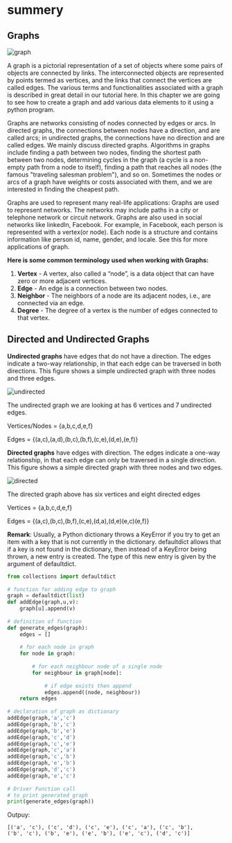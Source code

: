 # summery 

## Graphs
![graph](https://ucarecdn.com/827083d1-3afc-444e-a94a-a8c239b9a76c/)

A graph is a pictorial representation of a set of objects where some pairs of objects are connected by links. The interconnected objects are represented by points termed as vertices, and the links that connect the vertices are called edges. The various terms and functionalities associated with a graph is described in great detail in our tutorial here. In this chapter we are going to see how to create a graph and add various data elements to it using a python program. 

Graphs are networks consisting of nodes connected by edges or arcs. In directed graphs, the connections between nodes have a direction, and are called arcs; in undirected graphs, the connections have no direction and are called edges. We mainly discuss directed graphs. Algorithms in graphs include finding a path between two nodes, finding the shortest path between two nodes, determining cycles in the graph (a cycle is a non-empty path from a node to itself), finding a path that reaches all nodes (the famous "traveling salesman problem"), and so on. Sometimes the nodes or arcs of a graph have weights or costs associated with them, and we are interested in finding the cheapest path.

Graphs are used to represent many real-life applications: Graphs are used to represent networks. The networks may include paths in a city or telephone network or circuit network. Graphs are also used in social networks like linkedIn, Facebook. For example, in Facebook, each person is represented with a vertex(or node). Each node is a structure and contains information like person id, name, gender, and locale. See this for more applications of graph.

**Here is some common terminology used when working with Graphs:**

1. **Vertex** - A vertex, also called a “node”, is a data object that can have zero or more adjacent vertices.
2. **Edge** - An edge is a connection between two nodes.
3. **Neighbor** - The neighbors of a node are its adjacent nodes, i.e., are connected via an edge.
4. **Degree** - The degree of a vertex is the number of edges connected to that vertex.

## Directed and Undirected Graphs

**Undirected graphs** have edges that do not have a direction. The edges indicate a two-way relationship, in that each edge can be traversed in both directions. This figure shows a simple undirected graph with three nodes and three edges.

![undirected](https://codefellows.github.io/common_curriculum/data_structures_and_algorithms/Code_401/class-35/resources/assets/UndirectedGraph.PNG)

The undirected graph we are looking at has 6 vertices and 7 undirected edges.

Vertices/Nodes = {a,b,c,d,e,f}

Edges = {(a,c),(a,d),(b,c),(b,f),(c,e),(d,e),(e,f)}

**Directed graphs** have edges with direction. The edges indicate a one-way relationship, in that each edge can only be traversed in a single direction. This figure shows a simple directed graph with three nodes and two edges.

![directed](https://codefellows.github.io/common_curriculum/data_structures_and_algorithms/Code_401/class-35/resources/assets/DirectedGraph.PNG)

The directed graph above has six vertices and eight directed edges

Vertices = {a,b,c,d,e,f}

Edges = {(a,c),(b,c),(b,f),(c,e),(d,a),(d,e)(e,c)(e,f)}


**Remark**: Usually, a Python dictionary throws a KeyError if you try to get an item with a key that is not currently in the dictionary. defaultdict allows that if a key is not found in the dictionary, then instead of a KeyError being thrown, a new entry is created. The type of this new entry is given by the argument of defaultdict. 

```python
from collections import defaultdict
 
# function for adding edge to graph
graph = defaultdict(list)
def addEdge(graph,u,v):
    graph[u].append(v)
 
# definition of function
def generate_edges(graph):
    edges = []
 
    # for each node in graph
    for node in graph:
         
        # for each neighbour node of a single node
        for neighbour in graph[node]:
             
            # if edge exists then append
            edges.append((node, neighbour))
    return edges
 
# declaration of graph as dictionary
addEdge(graph,'a','c')
addEdge(graph,'b','c')
addEdge(graph,'b','e')
addEdge(graph,'c','d')
addEdge(graph,'c','e')
addEdge(graph,'c','a')
addEdge(graph,'c','b')
addEdge(graph,'e','b')
addEdge(graph,'d','c')
addEdge(graph,'e','c')
 
# Driver Function call 
# to print generated graph
print(generate_edges(graph)) 

```
Outpuy:

```
[('a', 'c'), ('c', 'd'), ('c', 'e'), ('c', 'a'), ('c', 'b'), 
('b', 'c'), ('b', 'e'), ('e', 'b'), ('e', 'c'), ('d', 'c')]
```

